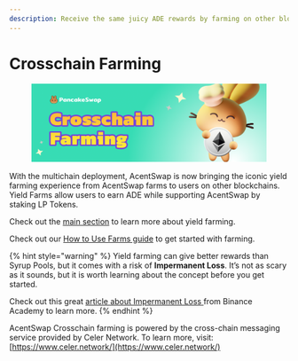 ```yaml
---
description: Receive the same juicy ADE rewards by farming on other blockchains
---
```


# Crosschain Farming

<figure><img src="../../../.gitbook/assets/image (9).png" alt=""><figcaption></figcaption></figure>

With the multichain deployment, AcentSwap is now bringing the iconic yield farming experience from AcentSwap farms to users on other blockchains. Yield Farms allow users to earn ADE while supporting AcentSwap by staking LP Tokens.

Check out the [main section](../) to learn more about yield farming.

Check out our [How to Use Farms guide](https://docs.pancakeswap.finance/products/yield-farming/how-to-use-farms) to get started with farming.

{% hint style="warning" %}
Yield farming can give better rewards than Syrup Pools, but it comes with a risk of **Impermanent Loss**. It’s not as scary as it sounds, but it is worth learning about the concept before you get started.

Check out this great [article about Impermanent Loss ](https://academy.binance.com/en/articles/impermanent-loss-explained)from Binance Academy to learn more.
{% endhint %}

AcentSwap Crosschain farming is powered by the cross-chain messaging service provided by Celer Network. To learn more, visit: [https://www.celer.network/](https://www.celer.network/)
